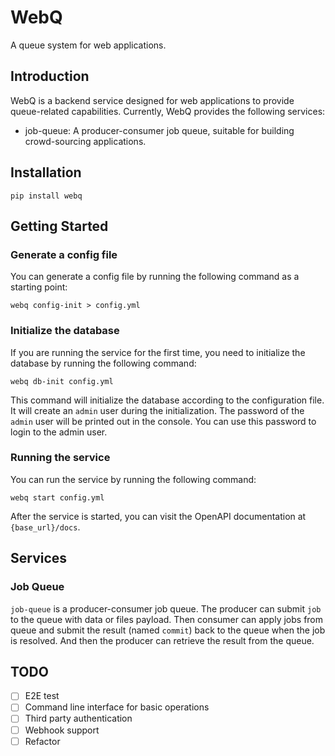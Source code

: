 # WebQ

A queue system for web applications.

## Introduction
WebQ is a backend service designed for web applications to provide queue-related capabilities.
Currently, WebQ provides the following services:

* job-queue: A producer-consumer job queue, suitable for building crowd-sourcing applications.

## Installation
```
pip install webq
```

## Getting Started
### Generate a config file
You can generate a config file by running the following command as a starting point:
```
webq config-init > config.yml
```

### Initialize the database
If you are running the service for the first time, you need to initialize the database by running the following command:
```
webq db-init config.yml
```

This command will initialize the database according to the configuration file. It will create an `admin` user during the initialization. The password of the `admin` user will be printed out in the console. You can use this password to login to the admin user.

### Running the service
You can run the service by running the following command:
```
webq start config.yml
```
After the service is started, you can visit the OpenAPI documentation at `{base_url}/docs`.

## Services

### Job Queue
`job-queue` is a producer-consumer job queue. The producer can submit `job` to the queue with data or files payload. Then consumer can apply jobs from queue and submit the result (named `commit`) back to the queue when the job is resolved. And then the producer can retrieve the result from the queue.



## TODO
* [ ] E2E test
* [ ] Command line interface for basic operations
* [ ] Third party authentication
* [ ] Webhook support
* [ ] Refactor